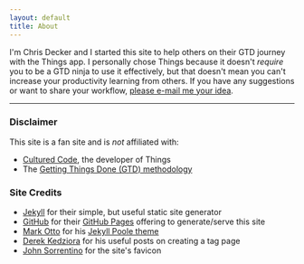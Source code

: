 ```yaml
---
layout: default
title: About
---
```


I'm Chris Decker and I started this site to help others on their GTD journey with the Things app.  I personally chose Things because it doesn't _require_ you to be a GTD ninja to use it effectively, but that doesn't mean you can't increase your productivity learning from others.  If you have any suggestions or want to share your workflow, [please e-mail me your idea](mailto:hello@gtdwiththings.com).

----

### Disclaimer
This site is a fan site and is _not_ affiliated with:
- [Cultured Code](https://culturedcode.com/things/), the developer of Things
- The [Getting Things Done (GTD) methodology](https://gettingthingsdone.com)

### Site Credits
- [Jekyll](https://jekyllrb.com/) for their simple, but useful static site generator 
- [GitHub](https://github.com/) for their [GitHub Pages](https://pages.github.com/) offering to generate/serve this site
- [Mark Otto](https://twitter.com/mdo) for his [Jekyll Poole theme](https://getpoole.com)
- [Derek Kedziora](https://github.com/derekkedziora/derekkedziora.com) for his useful posts on creating a tag page
- [John Sorrentino](https://twitter.com/johnsorrentino) for the site's favicon
